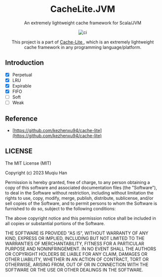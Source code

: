 <h1 align="center"> CacheLite.JVM </h1>

<p align="center"> An extremely lightweight cache framework for Scala/JVM </p>

<p align="center"> <img src="https://github.com/muqiuhan/cache-lite/actions/workflows/cache_lite.jvm.yaml/badge.svg" alt="ci"> </p>

<p align="center"> This project is a part of <a href=https://github.com/Cache-Lite> Cache-Lite </a>, which is an extremely lightweight cache framework in any programming language/platform. </p>

## Introduction

- [x] Perpetual
- [x] LRU
- [x] Expirable
- [x] FIFO
- [ ] Soft
- [ ] Weak

## Reference
- [https://github.com/kezhenxu94/cache-lite](https://github.com/kezhenxu94/cache-lite)

## LICENSE
The MIT License (MIT)

Copyright (c) 2023 Muqiu Han

Permission is hereby granted, free of charge, to any person obtaining a copy
of this software and associated documentation files (the "Software"), to deal
in the Software without restriction, including without limitation the rights
to use, copy, modify, merge, publish, distribute, sublicense, and/or sell
copies of the Software, and to permit persons to whom the Software is
furnished to do so, subject to the following conditions:

The above copyright notice and this permission notice shall be included in all
copies or substantial portions of the Software.

THE SOFTWARE IS PROVIDED "AS IS", WITHOUT WARRANTY OF ANY KIND, EXPRESS OR
IMPLIED, INCLUDING BUT NOT LIMITED TO THE WARRANTIES OF MERCHANTABILITY,
FITNESS FOR A PARTICULAR PURPOSE AND NONINFRINGEMENT. IN NO EVENT SHALL THE
AUTHORS OR COPYRIGHT HOLDERS BE LIABLE FOR ANY CLAIM, DAMAGES OR OTHER
LIABILITY, WHETHER IN AN ACTION OF CONTRACT, TORT OR OTHERWISE, ARISING FROM,
OUT OF OR IN CONNECTION WITH THE SOFTWARE OR THE USE OR OTHER DEALINGS IN THE
SOFTWARE.